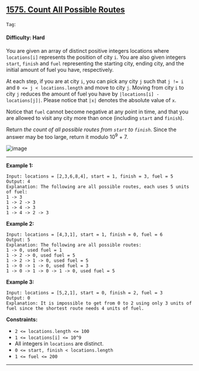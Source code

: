 ## [1575. Count All Possible Routes](https://leetcode.com/problems/count-all-possible-routes/)

```Tag```: 

#### Difficulty: Hard

You are given an array of distinct positive integers locations where ```locations[i]``` represents the position of city ```i```. You are also given integers ```start```, ```finish``` and ```fuel``` representing the starting city, ending city, and the initial amount of fuel you have, respectively.

At each step, if you are at city ```i```, you can pick any city ```j``` such that ```j != i``` and ```0 <= j < locations.length``` and move to city ```j```. Moving from city ```i``` to city ```j``` reduces the amount of fuel you have by ```|locations[i] - locations[j]|```. Please notice that ```|x|``` denotes the absolute value of ```x```.

Notice that ```fuel``` cannot become negative at any point in time, and that you are allowed to visit any city more than once (including ```start``` and ```finish```).

Return _the count of all possible routes from ```start``` to ```finish```_. Since the answer may be too large, return it modulo 10<sup>9</sup> + 7.

![image](https://github.com/quananhle/Python/assets/35042430/2293ac2c-39c1-4e24-9f26-a6891259e01f)

---

__Example 1:__
```
Input: locations = [2,3,6,8,4], start = 1, finish = 3, fuel = 5
Output: 4
Explanation: The following are all possible routes, each uses 5 units of fuel:
1 -> 3
1 -> 2 -> 3
1 -> 4 -> 3
1 -> 4 -> 2 -> 3
```

__Example 2:__
```
Input: locations = [4,3,1], start = 1, finish = 0, fuel = 6
Output: 5
Explanation: The following are all possible routes:
1 -> 0, used fuel = 1
1 -> 2 -> 0, used fuel = 5
1 -> 2 -> 1 -> 0, used fuel = 5
1 -> 0 -> 1 -> 0, used fuel = 3
1 -> 0 -> 1 -> 0 -> 1 -> 0, used fuel = 5
```

__Example 3:__
```
Input: locations = [5,2,1], start = 0, finish = 2, fuel = 3
Output: 0
Explanation: It is impossible to get from 0 to 2 using only 3 units of fuel since the shortest route needs 4 units of fuel.
```

__Constraints:__

- ```2 <= locations.length <= 100```
- ```1 <= locations[i] <= 10^9```
- All integers in ```locations``` are distinct.
- ```0 <= start, finish < locations.length```
- ```1 <= fuel <= 200```

---
